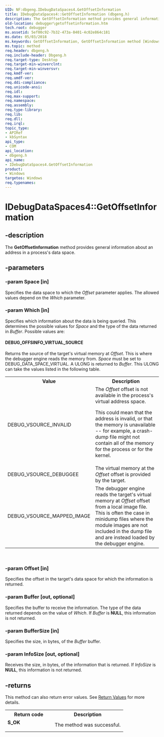 ```yaml
---
UID: NF:dbgeng.IDebugDataSpaces4.GetOffsetInformation
title: IDebugDataSpaces4::GetOffsetInformation (dbgeng.h)
description: The GetOffsetInformation method provides general information about an address in a process's data space.
old-location: debugger\getoffsetinformation.htm
tech.root: debugger
ms.assetid: 5ef00c92-7b32-473a-8401-4c02e864c181
ms.date: 05/03/2018
ms.keywords: GetOffsetInformation, GetOffsetInformation method [Windows Debugging], GetOffsetInformation method [Windows Debugging],IDebugDataSpaces4 interface, IDebugDataSpaces4 interface [Windows Debugging],GetOffsetInformation method, IDebugDataSpaces4.GetOffsetInformation, IDebugDataSpaces4::GetOffsetInformation, IDebugDataSpaces_c434b12b-78ff-4f6a-ac69-6069dd273ba8.xml, dbgeng/IDebugDataSpaces4::GetOffsetInformation, debugger.getoffsetinformation
ms.topic: method
req.header: dbgeng.h
req.include-header: Dbgeng.h
req.target-type: Desktop
req.target-min-winverclnt: 
req.target-min-winversvr: 
req.kmdf-ver: 
req.umdf-ver: 
req.ddi-compliance: 
req.unicode-ansi: 
req.idl: 
req.max-support: 
req.namespace: 
req.assembly: 
req.type-library: 
req.lib: 
req.dll: 
req.irql: 
topic_type:
- APIRef
- kbSyntax
api_type:
- COM
api_location:
- dbgeng.h
api_name:
- IDebugDataSpaces4.GetOffsetInformation
product:
- Windows
targetos: Windows
req.typenames: 
---
```


# IDebugDataSpaces4::GetOffsetInformation


## -description


The <b>GetOffsetInformation</b> method provides general information about an address in a process's data space.


## -parameters




### -param Space [in]

Specifies the data space to which the <i>Offset </i>parameter applies.  The allowed values depend on the <i>Which</i> parameter.


### -param Which [in]

Specifies which information about the data is being queried.  This determines the possible values for <i>Space</i> and the type of the data returned in <i>Buffer</i>.  Possible values are:





#### DEBUG_OFFSINFO_VIRTUAL_SOURCE

Returns the source of the target's virtual memory at <i>Offset</i>.  This is where the debugger engine reads the memory from.  <i>Space</i> must be set to DEBUG_DATA_SPACE_VIRTUAL.  A ULONG is returned to <i>Buffer</i>.  This ULONG can take the values listed in the following table.

<table>
<tr>
<th>Value</th>
<th>Description</th>
</tr>
<tr>
<td>
DEBUG_VSOURCE_INVALID

</td>
<td>
The <i>Offset</i> offset is not available in the process's virtual address space.

This could mean that the address is invalid, or that the memory is unavailable -- for example, a crash-dump file might not contain all of the memory for the process or for the kernel.

</td>
</tr>
<tr>
<td>
DEBUG_VSOURCE_DEBUGGEE

</td>
<td>
The virtual memory at the <i>Offset</i> offset is provided by the target.

</td>
</tr>
<tr>
<td>
DEBUG_VSOURCE_MAPPED_IMAGE

</td>
<td>
The debugger engine reads the target's virtual memory at <i>Offset </i>offset from a local image file.  This is often the case in minidump files where the module images are not included in the dump file and are instead loaded by the debugger engine.

</td>
</tr>
</table>
 


### -param Offset [in]

Specifies the offset in the target's data space for which the information is returned.


### -param Buffer [out, optional]

Specifies the buffer to receive the information.  The type of the data returned depends on the value of <i>Which</i>.  If <i>Buffer</i> is <b>NULL</b>, this information is not returned.


### -param BufferSize [in]

Specifies the size, in bytes, of the <i>Buffer </i>buffer.


### -param InfoSize [out, optional]

Receives the size, in bytes, of the information that is returned.  If <i>InfoSize</i> is <b>NULL</b>, this information is not returned.


## -returns



This method can also return error values.  See <a href="https://docs.microsoft.com/windows-hardware/drivers/debugger/hresult-values">Return Values</a> for more details.

<table>
<tr>
<th>Return code</th>
<th>Description</th>
</tr>
<tr>
<td width="40%">
<dl>
<dt><b>S_OK</b></dt>
</dl>
</td>
<td width="60%">
The method was successful.

</td>
</tr>
</table>
 



